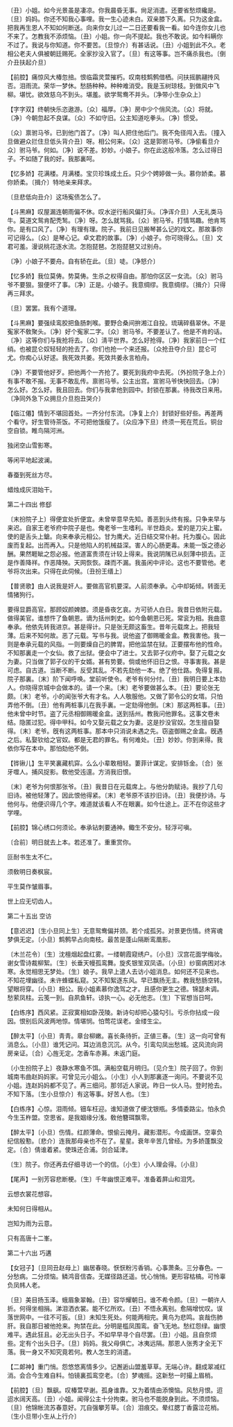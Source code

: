 <!-- { "loadSidebar": true } -->
〔丑〕小姐。如今光景虽是凄凉。你我晨昏无事。尙足消遣。还要省愁烦纔是。〔旦〕妈妈。你还不知我心事哩。我一生心迹未白。双亲膝下久离。只为这金盒。把我再生恩人不知如何断送。向来你女儿过一二日还要看我一看。如今连你女儿也不来了。怎教我不添烦恼。〔丑〕小姐。你一向不提起。我也不敢说。如今料瞒你不过了。我说与你知道。你不要苦。〔旦惊介〕有甚话说。〔丑〕小姐到此不久。老相公老夫人俱被朝廷赐死。全家抄没入官了。〔旦〕有这等事。岂不痛杀我也。〔倒介丑扶起介旦〕 

【前腔】痛惊风大椿忽掊。恨临霜灵萱摧朽。叹南枝鹪鹩借栖。问扶摇鹏翮抟风否。泪雨流。荣华一梦休。愁肠种种。种种难消受。我是玉树琼枝。到做风中飞柳。堪忧。欲效慈乌不到头。堪羞。欲学鸳鸯不并头。〔净带小生杂众上〕 

【字字双】终朝快乐恣遨游。〔众〕福厚。〔净〕房中少个俏风流。〔众〕将就。〔净〕今朝忽起不良谋。〔众〕不如守旧。公主知道吃拳头。〔净〕惯受。

〔众〕禀驸马爷。已到他门首了。〔净〕叫人把住他后门。我不免径闯入去。〔撞入旦做避众拦住旦低头背介丑〕呀。相公何来。〔众〕这是郭驸马爷。〔净偷看旦介众〕驸马爷。何如。〔净〕说不差。妙妙。小娘子。你在此这般冷落。怎么过得日子。不如随了我的好。我那裏呵。 

【忆多娇】花满楼。月满楼。宝贝珍珠成土丘。只少个娉婷做一头。慕你娇柔。慕你娇柔。〔揖介〕特地亲来拜求。

〔旦悲低向丑介〕这场寃债怎么了。 

【斗黑麻】叹屋漏连朝雨偏不休。叹水逆行船风偏打头。〔净诨介旦〕人无礼类马牛。莫道文鸳肯配秃鹙。〔净〕呀。怎么就骂我。〔众〕驸马爷。打情骂趣。他肯骂你。是有口风了。〔净〕有理有理。院子。我前日见搬琴甚么记的戏文。那故事你可记得么。〔众〕是琴心记。卓文君的故事。〔净〕小娘子。你可晓得么。〔旦〕文君可羞。漫说桃花逐水流。怎抱琵琶。怎抱琵琶又过别舟。

〔净〕小娘子不要舟。自有轿在此。〔旦〕唗。〔净怒介〕 

【忆多娇】我位莫俦。势莫俦。生杀之权得自由。那怕你区区一女流。〔众〕驸马爷不要狠。狠便坏了事。〔净〕正是。小娘子。我意绸缪。我意绸缪。〔揖介〕只得再三拜求。

〔旦〕罢罢。我有个道理。 

【斗黑麻】要强续鸾胶把鱼肠刺喉。要野合桑间拚湘江自投。琉璃碎翡翠休。不是寃家不敎聚头。〔净〕好个寃家二字。〔众〕驸马爷。不要差认了。他是不肯的话。〔净〕这等你们与我抢将去。〔众〕淸平世界。怎么好抢得。〔净〕我家前日一个红绡。也被昆仑奴轻轻的抢去了。你们也抢一个来还报。〔众抢丑夺介旦〕昆仑可尤。你痴心认好逑。我死效共姜。死效共姜永言柏舟。

〔净〕不要管他好歹。把他两个一齐抢了。要死到我府中去死。〔外扮院子急上介〕有事不敢不报。无事不敢乱传。禀驸马爷。公主出宫。宣驸马爷快快回去。〔净〕怎么好。怎么好。我且回去。你们与我拿他到园中。封锁在那裏。待我改日来用。〔净同外急下众拥旦介旦抱丑哭介〕 

【临江僊】情到不堪回首处。一齐分付东流。〔净复上介〕封锁好些好些。再差两个看守。好生管待茶饭。不可把他饿瘦了。〔众应净下旦〕终须一死在荒丘。铜台空自锁。睢鸟隔河洲。

独闭空山雪影寒。



等闲平地起波澜。

春蚕到死丝方尽。



蜡烛成灰泪始干。 

第二十四出
修郄

〔末扮院子上〕得便宜处折便宜。未曾举意早先知。善恶到头终有报。只争来早与来迟。自家王老爷府中院子是也。俺老爷一生嗜利。半世趋炎。爱的是刀尖上蜜。使的是舌头上鎗。向来奉承元相公。甘为鹰犬。近日结交常仆射。托为腹心。因此废而复起。出而再入。只是他陷人的机械益深。害人的心肠更毒。未能一饭之德必酬。果然睚眦之怨必报。他道富贵须在计较上得来。我说阴隲已从刻薄中损去。正是作善降祥。作恶降殃。天网恢恢。疎而不漏。我虽闲中评论。这也不要管他。老爷将次出来。只得在此伺候。〔丑扮王缙上〕 

【普贤歌】由人说我是奸人。要做高官机要深。人前须奉承。心中却妬倾。转面无情猪狗行。

要得显爵高官。那顾奴颜婢膝。须是昏夜乞哀。方可骄人白日。我昔日依附元载。做得美官。谁想忤了鱼朝恩。谪为括州刺史。如今鱼朝恩已死。常衮为相。我曲意奉承。他依先转我进京。甚是得计。只是张无颇这畜生。昔年元载席上。把我轻薄。后来不知何故。恶了元载。写书与我。说他盗了御赐暖金盒。教我害他。我一则是奉承元载的风指。一则要燥自己的脾胃。把他监禁在狱。正要摆布他的性命。不知那裏走一个女仙。救了出狱。便会中了进士。又去郭子仪府中。娶了元载之女为妻。只当做了郭子仪的干女婿。甚有势要。倘或他怀旧日之恨。寻事害我。甚是可虑。自古道。当断不断。反受其乱。不若先劾他一本。绝了他仕路。免得复报。院子那裏。〔末〕阶下闻呼唤。堂前听使令。老爷有何分付。〔丑〕我明日要上本劾人。你晓得京城中会做本的。请一个来。〔末〕老爷要做甚么本。〔丑〕要论张无颇。〔末〕老爷。小的闻张爷大有才名。人人敬服他。又做了郭令公的女壻。只怕弄他不倒。〔丑〕他有两桩事儿在我手裏。一定劾得他倒。〔末〕那这两桩事。〔丑〕他未曾中时节。盗了元丞相御赐暖金盒。送到括州。教我问他罪名。这事文卷未结。隐匿过犯。得中甲科。如今又娶元载之女为妻。这是抄没官奴。怎生擅自娶得。〔末〕老爷。旣有这两桩事。那本中只消说未遇之先。窃盗御赐之金盒。旣遇之后。私娶钦给之官奴。都是无君的罪名。有何难处。〔丑〕妙妙。你到来得。我依你写在本中。那怕劾他不倒。 

【铧锹儿】生平笑裏藏机穽。么么小辈敢相轻。萋菲计谋定。安排铄金。〔合〕张牙噬人。捕风捉影。敎他受迍邅。方消我旧恨。

〔末〕老爷为何恨那张爷。〔丑〕我昔日在元载席上。与他分韵赋诗。我抄了几句旧诗。被他轻薄了。因此恨他得紧。〔末〕老爷原不该抄旧诗。〔丑〕我便抄诗。与他何与。他便识得几个字。难道就该看人不在眼裏。如今仕途上。正不在你这些才学哩。 

【前腔】锦心绣口何须论。奉承钻刺要通神。鲰生不安分。轻浮可嗔。

〔合前〕明日就去上本。若还准了。重重赏你。 

叵耐书生太不仁。



须敎明日奏枫宸。

平生莫作皱眉事。



世上应无切齿人。 

第二十五出
空访

【意迟迟】〔生小旦同上生〕无意鸳鸯偏并颈。若个成孤另。对景更伤情。终宵魂梦俱无定。〔小旦〕鹪鹩早占向南枝。最苦是蓬山隔断鸾凰影。

〔木兰花令〕〔生〕沈檀烟起盘红雾。一缕朝霞窥绣户。〔小旦〕汉宫花面学梅妆。谢女雪诗裁柳絮。〔生〕长垂天幔孤鸾舞。旋炙银笙双凤语。〔小旦〕纱窗病困对冰寒。永觉相思无梦处。〔生〕娘子。我早上遣人去访小姐消息。如何还不见来也。不知花埋幽径。未许蜂蝶私窥。又不知絮逐东风。早已飘扬无主。教我愁肠空转。望眼将穿。〔小旦〕相公。我小姐素慕你逸驾之才。且感你更生之德。锦瑟未调。愁萦凤柱。云笺一到。自夙鱼轩。谅执一心。必无他志。〔生〕下官想当日呵。 

【白练序】西风紧。正寂寞相如卧茂陵。新诗句却把心猿勾引。亏杀你拈成一段因。恨别后风波两地惊。情堪悯。怕莺花误老。金缕生尘。

【醉太平】〔小旦〕靑靑。章台柳嫩。喜长条待折。正値三春。〔生〕这一向可曾有消息么。〔小旦〕谁凭记问。耳边消息沉沉。从今。引鸾勾凤出愁城。这风流向洞房亲证。〔合〕心旌无定。怎香车赤茀。未返门庭。

〔小生扮院子上〕夜静水寒鱼不饵。满船空载月明归。〔见介生〕院子回了。你到城南韦曲赵妈妈家。可曾见元小姐么。〔小生〕小人到那裏逐一询问。不要说不见小姐。连赵妈妈都不见了。再三细问。那邻近人家说。昨日一伙人马。登时抢去。不知下落。〔生小旦惊介〕有这等事。好苦人也。〔生〕 

【白练序】心惊。泪雨倾。钿车枉迎。谁知道做了绠沈银瓶。多情委路尘。怕永负今生玉杵盟。空思省。是我姻缘分浅。敎他簪珥飘零。

【醉太平】〔小旦〕伤情。红颜薄命。恨偷云掩月。藏影潜形。今成画饼。空辜负纪信殷懃。〔悲介〕连我那母亲也不在了。星星。衰年辛苦几曾经。为多娇蓬飘没定。〔合〕倩谁着紧。使珠还合浦。剑合延津。

〔生〕院子。你还再去仔细寻访一个的信。〔小生〕小人理会得。〔小旦〕 

【尾声】一别芳容悲断梗。〔生〕千年幽恨正难平。准备着屛山和泪凭。

云想衣裳花想容。



未知何日得相从。

岂知为雨为云意。



只有高唐十二峯。 

第二十六出
巧遘

【女冠子】〔旦同丑赵母上〕幽居春晓。恹恹粉污香销。心事萧条。三分春色。一分愁病。二分烦恼。鳞鸿音信杳。无媒径路还遥。忧心悄悄。更形容枯槁。可怜辜负凤帏人老。

〔旦〕美目扬玉泽。蛾眉象翠翰。〔丑〕容华耀朝日。谁不希令颜。〔旦〕一朝许人折。何得坐相捐。涕泪洒衣裳。能不忆所欢。〔丑〕不悟永离别。愈隔增忧叹。误落世网中。一往不可扳。〔旦〕未知生死处。何能两相完。黄鸟为悲鸣。哀哉伤肺肝。我自那日被他抢来。拘禁在此。分明是槛凤围鸾。奋飞无地。愁红怨绿。幽恨难平。遇此狂且。必无出头日子。不如早早寻个自尽罢。〔丑〕小姐。且自奈烦些。定有个出头日子。〔旦〕妈妈。我父母俱亡。冰夷远隔。那恩人张秀才全无下落。我一身又不知究竟若何。教人怎生的消遣。 

【二郞神】重门悄。怨悠悠离情多少。记邂逅山盟羞草草。无端心许。翻成翠减红消。会合今生难自料。怕镜裏孤鸾空老。〔合〕梦魂摇。这新愁一时撮上眉梢。

【前腔】〔旦〕飘飖。叹椿萱早谢。孤身谁靠。又为着情由添懊恼。风愁月恨。迢迢水阔天高。〔丑〕小姐。闻得公主十分拘束。驸马也不能脱身到此。不须烦恼。〔旦〕他锦帐流苏春意好。兀自强攀芳草。〔合〕泪痕交。晕红腮丁香露泣花梢。〔生小旦带小生从上行介〕 

